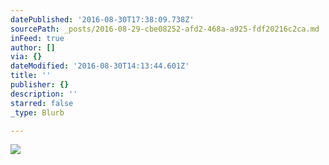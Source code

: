 ```yaml
---
datePublished: '2016-08-30T17:38:09.738Z'
sourcePath: _posts/2016-08-29-cbe08252-afd2-468a-a925-fdf20216c2ca.md
inFeed: true
author: []
via: {}
dateModified: '2016-08-30T14:13:44.601Z'
title: ''
publisher: {}
description: ''
starred: false
_type: Blurb

---
```

![](https://the-grid-user-content.s3-us-west-2.amazonaws.com/81cd2ec0-0dbf-402d-a04e-e43af1684916.jpg)